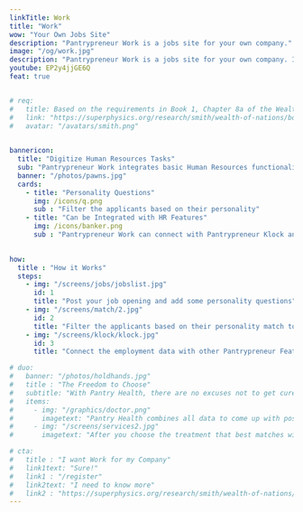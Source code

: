 ```yaml
---
linkTitle: Work
title: "Work"
wow: "Your Own Jobs Site"
description: "Pantrypreneur Work is a jobs site for your own company."
image: "/og/work.jpg"
description: "Pantrypreneur Work is a jobs site for your own company. It lets you post jobs and add questions to filter applicants more easily."
youtube: EP2y4jjGE6Q
feat: true


# req:
#   title: Based on the requirements in Book 1, Chapter 8a of the Wealth of Nations
#   link: "https://superphysics.org/research/smith/wealth-of-nations/book-1/chapter-8a"
#   avatar: "/avatars/smith.png"
  

bannericon:
  title: "Digitize Human Resources Tasks"
  sub: "Pantrypreneur Work integrates basic Human Resources functionalities to help you manage your staff more easily"
  banner: "/photos/pawns.jpg"
  cards:
    - title: "Personality Questions"
      img: /icons/q.png
      sub : "Filter the applicants based on their personality"
    - title: "Can be Integrated with HR Features"
      img: /icons/banker.png
      sub : "Pantrypreneur Work can connect with Pantrypreneur Klock and Appraise to form a basic HR system"
      

how:
  title : "How it Works"
  steps:
    - img: "/screens/jobs/jobslist.jpg"
      id: 1
      title: "Post your job opening and add some personality questions"  
    - img: "/screens/match/2.jpg"
      id: 2
      title: "Filter the applicants based on their personality match to your job opening"
    - img: "/screens/klock/klock.jpg"
      id: 3
      title: "Connect the employment data with other Pantrypreneur Features like Klock and Appraise"

# duo:
#   banner: "/photos/holdhands.jpg"
#   title : "The Freedom to Choose"
#   subtitle: "With Pantry Health, there are no excuses not to get cured or prevent disease"
#   items:
#     - img: "/graphics/doctor.png"
#       imagetext: "Pantry Health combines all data to come up with possible solutions, referencing both Western and Alternative Medicine, through ISAIAH"
#     - img: "/screens/services2.jpg"
#       imagetext: "After you choose the treatment that best matches with you, browse the local third-party suppliers, some of which allow moneyless payments"

# cta:
#   title : "I want Work for my Company"
#   link1text: "Sure!"
#   link1 : "/register"
#   link2text: "I need to know more"
#   link2 : "https://superphysics.org/research/smith/wealth-of-nations/book-1/chapter-8e"
---
```


